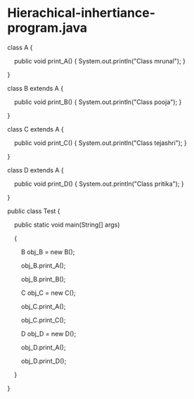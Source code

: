 # Hierachical-inhertiance-program.java

class A {

    public void print_A() { System.out.println("Class mrunal"); }
    
}

class B extends A {

    public void print_B() { System.out.println("Class pooja"); }
    
}


class C extends A {

    public void print_C() { System.out.println("Class tejashri"); }
    
}


class D extends A {

    public void print_D() { System.out.println("Class pritika"); }
    
}



public class Test {

    public static void main(String[] args)

    {

        B obj_B = new B();

        obj_B.print_A();

        obj_B.print_B();


        C obj_C = new C();

        obj_C.print_A();

        obj_C.print_C();


        D obj_D = new D();

        obj_D.print_A();

        obj_D.print_D();

    }
    
}
